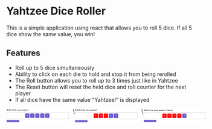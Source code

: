 <h1>Yahtzee Dice Roller</h1>
<p> This is a simple application using react that allows you to roll 5 dice. If all 5 dice show the same value, you win! </p>

<h2>Features</h2>
<ul>
  <li>Roll up to 5 dice simultaneously</li>
  <li>Ability to click on each die to hold and stop it from being rerolled</li>
  <li>The Roll button allows you to roll up to 3 times just like in Yahtzee</li>
  <li>The Reset button will reset the held dice and roll counter for the next player</li>
  <li>If all dice have the same value "Yahtzee!" is displayed</li>
</ul>

<div style="display: flex; justify-content: space-between;">
  <img src="imgs/Yahtzee1.PNG" style="flex: 1; max-width: 33%; height: auto; margin-right: 10px;">\
  <img src="imgs/Yahtzee2.PNG" style="flex: 1; max-width: 33%; height: auto; margin-right: 10px;">\
  <img src="imgs/Yahtzee3.PNG" style="flex: 1; max-width: 33%; height: auto;">
</div>
